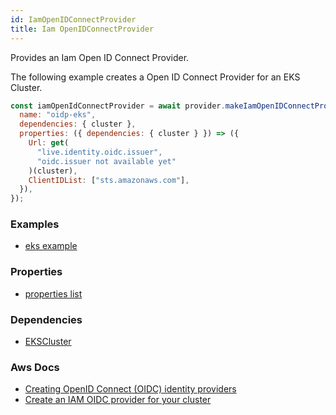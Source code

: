 ```yaml
---
id: IamOpenIDConnectProvider
title: Iam OpenIDConnectProvider
---
```


Provides an Iam Open ID Connect Provider.

The following example creates a Open ID Connect Provider for an EKS Cluster.

```js
const iamOpenIdConnectProvider = await provider.makeIamOpenIDConnectProvider({
  name: "oidp-eks",
  dependencies: { cluster },
  properties: ({ dependencies: { cluster } }) => ({
    Url: get(
      "live.identity.oidc.issuer",
      "oidc.issuer not available yet"
    )(cluster),
    ClientIDList: ["sts.amazonaws.com"],
  }),
});
```

### Examples

- [eks example](https://github.com/grucloud/grucloud/blob/main/examples/aws/eks/iac.js)

### Properties

- [properties list](https://docs.aws.amazon.com/AWSJavaScriptSDK/latest/AWS/IAM.html#createOpenIDConnectProvider-property)

### Dependencies

- [EKSCluster](..EKS/EksCluster)

### Aws Docs

- [Creating OpenID Connect (OIDC) identity providers](https://docs.aws.amazon.com/IAM/latest/UserGuide/id_roles_providers_create_oidc.html)
- [Create an IAM OIDC provider for your cluster](https://docs.aws.amazon.com/eks/latest/userguide/enable-iam-roles-for-service-accounts.html)

